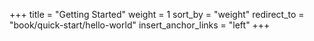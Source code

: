 +++
title = "Getting Started"
weight = 1
sort_by = "weight"
redirect_to = "book/quick-start/hello-world"
insert_anchor_links = "left"
+++
